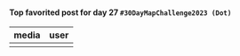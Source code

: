 #### Top favorited post for day 27 `#30DayMapChallenge2023 (Dot)`
| media | user | 
|-------|------|
|  |  |